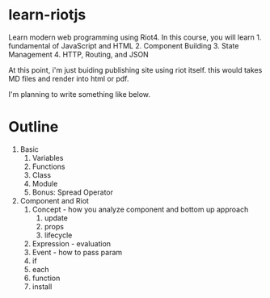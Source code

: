 # learn-riotjs
Learn modern web programming using Riot4. In this course, you will learn 1. fundamental of JavaScript and HTML 2. Component Building 3. State Management 4. HTTP, Routing, and JSON

At this point, i'm just buiding publishing site using riot itself. this would takes MD files and render into html or pdf.

I'm planning to write something like below.

# Outline

1. Basic
    1. Variables
    1. Functions
    1. Class 
    1. Module
    1. Bonus: Spread Operator
2. Component and Riot
    1. Concept - how you analyze component and bottom up approach
        1. update
        1. props
        1. lifecycle
    1. Expression - evaluation
    1. Event - how to pass param
    1. if
    1. each
    1. function
    1. install
